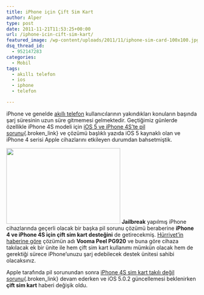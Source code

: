 ```yaml
---
title: iPhone için Çift Sim Kart
author: Alper
type: post
date: 2011-11-21T11:53:25+00:00
url: /iphone-icin-cift-sim-kart/
featured_image: /wp-content/uploads/2011/11/iphone-sim-card-100x100.jpg
dsq_thread_id:
  - 952147283
categories:
  - Mobil
tags:
  - akıllı telefon
  - ios
  - iphone
  - telefon

---
```

iPhone ve genelde [akıllı telefon][1] kullanıcılarının yakındıkları konuların başında şarj süresinin uzun süre gitmemesi gelmektedir. Geçtiğimiz günlerde özellikle iPhone 4S modeli için [iOS 5 ve iPhone 4S’te pil sorunu][2]{.broken_link} ve çözümü başlıklı yazıda iOS 5 kaynaklı olan ve iPhone 4 serisi Apple cihazlarını etkileyen durumdan bahsetmiştik.

<img class="alignright size-full wp-image-7149" title="iphone-sim-card" src="https://www.murekkep.org/wp-content/uploads/2011/11/iphone-sim-card.jpg" alt="" width="300" height="199" /> **Jailbreak** yapılmış iPhone cihazlarında geçerli olacak bir başka pil sorunu çözümü beraberine **iPhone 4 ve iPhone 4S için çift sim kart desteğini** de getirecekmiş. <a title="hürriyet" href="http://www.hurriyet.com.tr/teknoloji/19287409.asp" target="_blank">Hürriyet&#8217;in haberine göre</a> çözümün adı **Vooma Peel PG920** ve buna göre cihaza takılacak ek bir ünite ile hem çift sim kart kullanımı mümkün olacak hem de gerektiği sürece iPhone&#8217;unuzu şarj edebilecek destek ünitesi sahibi olacaksınız.

Apple tarafında pil sorunundan sonra [iPhone 4S sim kart takılı değil sorunu][3]{.broken_link} devam ederken ve iOS 5.0.2 güncellemesi beklenirken **çift sim kart** haberi değişik oldu.

 [1]: https://www.murekkep.org/etiket/akilli-telefon "akıllı telefon"
 [2]: https://www.murekkep.org/ios-5-ve-iphone-4ste-pil-sorunu-ve-cozumu-6997 "iPhone 4S pil sorunu"
 [3]: https://www.murekkep.org/iphone-4s-sim-kart-takili-degil-sorunu-7122 "iPhone 4S sim kart sorunu"